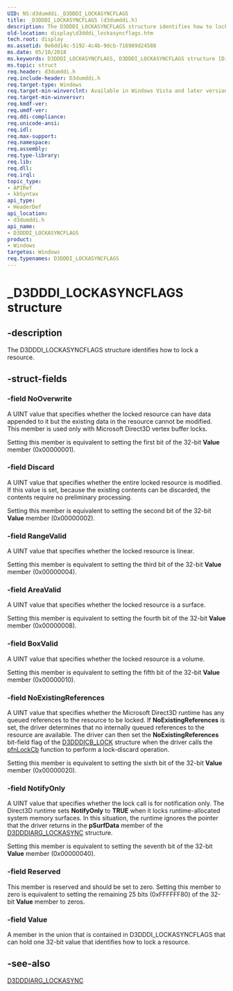 ```yaml
---
UID: NS:d3dumddi._D3DDDI_LOCKASYNCFLAGS
title: _D3DDDI_LOCKASYNCFLAGS (d3dumddi.h)
description: The D3DDDI_LOCKASYNCFLAGS structure identifies how to lock a resource.
old-location: display\d3dddi_lockasyncflags.htm
tech.root: display
ms.assetid: 0e6dd14c-5192-4c4b-9dcb-716989d24588
ms.date: 05/10/2018
ms.keywords: D3DDDI_LOCKASYNCFLAGS, D3DDDI_LOCKASYNCFLAGS structure [Display Devices], D3D_other_Structs_765c2b3d-14e2-4eaf-978f-764263aa2a99.xml, _D3DDDI_LOCKASYNCFLAGS, d3dumddi/D3DDDI_LOCKASYNCFLAGS, display.d3dddi_lockasyncflags
ms.topic: struct
req.header: d3dumddi.h
req.include-header: D3dumddi.h
req.target-type: Windows
req.target-min-winverclnt: Available in Windows Vista and later versions of the Windows operating systems.
req.target-min-winversvr: 
req.kmdf-ver: 
req.umdf-ver: 
req.ddi-compliance: 
req.unicode-ansi: 
req.idl: 
req.max-support: 
req.namespace: 
req.assembly: 
req.type-library: 
req.lib: 
req.dll: 
req.irql: 
topic_type:
- APIRef
- kbSyntax
api_type:
- HeaderDef
api_location:
- d3dumddi.h
api_name:
- D3DDDI_LOCKASYNCFLAGS
product:
- Windows
targetos: Windows
req.typenames: D3DDDI_LOCKASYNCFLAGS
---
```


# _D3DDDI_LOCKASYNCFLAGS structure


## -description


The D3DDDI_LOCKASYNCFLAGS structure identifies how to lock a resource.


## -struct-fields




### -field NoOverwrite

A UINT value that specifies whether the locked resource can have data appended to it but the existing data in the resource cannot be modified. This member is used only with Microsoft Direct3D vertex buffer locks. 

Setting this member is equivalent to setting the first bit of the 32-bit <b>Value</b> member (0x00000001).


### -field Discard

A UINT value that specifies whether the entire locked resource is modified. If this value is set, because the existing contents can be discarded, the contents require no preliminary processing.

Setting this member is equivalent to setting the second bit of the 32-bit <b>Value</b> member (0x00000002).


### -field RangeValid

A UINT value that specifies whether the locked resource is linear.

Setting this member is equivalent to setting the third bit of the 32-bit <b>Value</b> member (0x00000004).


### -field AreaValid

A UINT value that specifies whether the locked resource is a surface.

Setting this member is equivalent to setting the fourth bit of the 32-bit <b>Value</b> member (0x00000008).


### -field BoxValid

A UINT value that specifies whether the locked resource is a volume.

Setting this member is equivalent to setting the fifth bit of the 32-bit <b>Value</b> member (0x00000010).


### -field NoExistingReferences

A UINT value that specifies whether the Microsoft Direct3D runtime has any queued references to the resource to be locked. If <b>NoExistingReferences</b> is set, the driver determines that no internally queued references to the resource are available. The driver can then set the <b>NoExistingReferences</b> bit-field flag of the <a href="https://msdn.microsoft.com/library/windows/hardware/ff544205">D3DDDICB_LOCK</a> structure when the driver calls the <a href="https://msdn.microsoft.com/69022797-432a-410b-8cbf-e1ef7111e7ea">pfnLockCb</a> function to perform a lock-discard operation. 

Setting this member is equivalent to setting the sixth bit of the 32-bit <b>Value</b> member (0x00000020).


### -field NotifyOnly

A UINT value that specifies whether the lock call is for notification only. The Direct3D runtime sets <b>NotifyOnly</b> to <b>TRUE</b> when it locks runtime-allocated system memory surfaces. In this situation, the runtime ignores the pointer that the driver returns in the <b>pSurfData</b> member of the <a href="https://msdn.microsoft.com/library/windows/hardware/ff543213">D3DDDIARG_LOCKASYNC</a> structure.

Setting this member is equivalent to setting the seventh bit of the 32-bit <b>Value</b> member (0x00000040).


### -field Reserved

This member is reserved and should be set to zero. Setting this member to zero is equivalent to setting the remaining 25 bits (0xFFFFFF80) of the 32-bit <b>Value</b> member to zeros.


### -field Value

A member in the union that is contained in D3DDDI_LOCKASYNCFLAGS that can hold one 32-bit value that identifies how to lock a resource.


## -see-also




<a href="https://msdn.microsoft.com/library/windows/hardware/ff543213">D3DDDIARG_LOCKASYNC</a>
 

 

